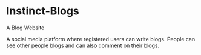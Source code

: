 # Instinct-Blogs
A Blog Website

A social media platform where registered users can write blogs.
People can see other people blogs and can also comment on their blogs.

